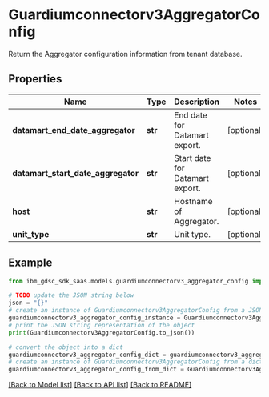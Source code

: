 # Guardiumconnectorv3AggregatorConfig

Return the Aggregator configuration information from tenant database.

## Properties

Name | Type | Description | Notes
------------ | ------------- | ------------- | -------------
**datamart_end_date_aggregator** | **str** | End date for Datamart export. | [optional] 
**datamart_start_date_aggregator** | **str** | Start date for Datamart export. | [optional] 
**host** | **str** | Hostname of Aggregator. | [optional] 
**unit_type** | **str** | Unit type. | [optional] 

## Example

```python
from ibm_gdsc_sdk_saas.models.guardiumconnectorv3_aggregator_config import Guardiumconnectorv3AggregatorConfig

# TODO update the JSON string below
json = "{}"
# create an instance of Guardiumconnectorv3AggregatorConfig from a JSON string
guardiumconnectorv3_aggregator_config_instance = Guardiumconnectorv3AggregatorConfig.from_json(json)
# print the JSON string representation of the object
print(Guardiumconnectorv3AggregatorConfig.to_json())

# convert the object into a dict
guardiumconnectorv3_aggregator_config_dict = guardiumconnectorv3_aggregator_config_instance.to_dict()
# create an instance of Guardiumconnectorv3AggregatorConfig from a dict
guardiumconnectorv3_aggregator_config_from_dict = Guardiumconnectorv3AggregatorConfig.from_dict(guardiumconnectorv3_aggregator_config_dict)
```
[[Back to Model list]](../README.md#documentation-for-models) [[Back to API list]](../README.md#documentation-for-api-endpoints) [[Back to README]](../README.md)


